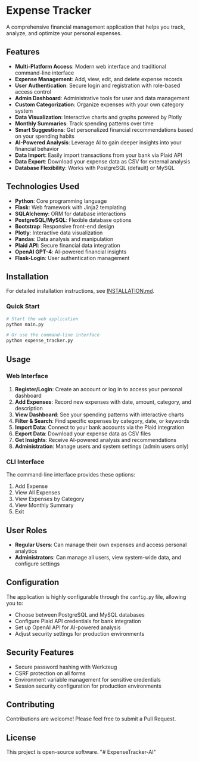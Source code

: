 # Expense Tracker

A comprehensive financial management application that helps you track, analyze, and optimize your personal expenses.

## Features

- **Multi-Platform Access**: Modern web interface and traditional command-line interface
- **Expense Management**: Add, view, edit, and delete expense records
- **User Authentication**: Secure login and registration with role-based access control
- **Admin Dashboard**: Administrative tools for user and data management
- **Custom Categorization**: Organize expenses with your own category system
- **Data Visualization**: Interactive charts and graphs powered by Plotly
- **Monthly Summaries**: Track spending patterns over time
- **Smart Suggestions**: Get personalized financial recommendations based on your spending habits
- **AI-Powered Analysis**: Leverage AI to gain deeper insights into your financial behavior
- **Data Import**: Easily import transactions from your bank via Plaid API
- **Data Export**: Download your expense data as CSV for external analysis
- **Database Flexibility**: Works with PostgreSQL (default) or MySQL

## Technologies Used

- **Python**: Core programming language
- **Flask**: Web framework with Jinja2 templating
- **SQLAlchemy**: ORM for database interactions
- **PostgreSQL/MySQL**: Flexible database options
- **Bootstrap**: Responsive front-end design
- **Plotly**: Interactive data visualization
- **Pandas**: Data analysis and manipulation
- **Plaid API**: Secure financial data integration
- **OpenAI GPT-4**: AI-powered financial insights
- **Flask-Login**: User authentication management

## Installation

For detailed installation instructions, see [INSTALLATION.md](INSTALLATION.md).

### Quick Start

```bash
# Start the web application
python main.py

# Or use the command-line interface
python expense_tracker.py
```

## Usage

### Web Interface

1. **Register/Login**: Create an account or log in to access your personal dashboard
2. **Add Expenses**: Record new expenses with date, amount, category, and description
3. **View Dashboard**: See your spending patterns with interactive charts
4. **Filter & Search**: Find specific expenses by category, date, or keywords
5. **Import Data**: Connect to your bank accounts via the Plaid integration
6. **Export Data**: Download your expense data as CSV files
7. **Get Insights**: Receive AI-powered analysis and recommendations
8. **Administration**: Manage users and system settings (admin users only)

### CLI Interface

The command-line interface provides these options:

1. Add Expense
2. View All Expenses
3. View Expenses by Category
4. View Monthly Summary
5. Exit

## User Roles

- **Regular Users**: Can manage their own expenses and access personal analytics
- **Administrators**: Can manage all users, view system-wide data, and configure settings

## Configuration

The application is highly configurable through the `config.py` file, allowing you to:

- Choose between PostgreSQL and MySQL databases
- Configure Plaid API credentials for bank integration
- Set up OpenAI API for AI-powered analysis
- Adjust security settings for production environments

## Security Features

- Secure password hashing with Werkzeug
- CSRF protection on all forms
- Environment variable management for sensitive credentials
- Session security configuration for production environments

## Contributing

Contributions are welcome! Please feel free to submit a Pull Request.

## License

This project is open-source software.
"# ExpenseTracker-AI" 
